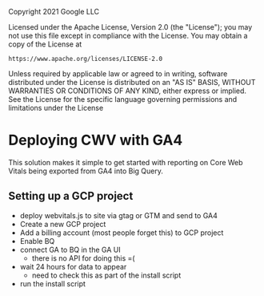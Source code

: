 Copyright 2021 Google LLC

Licensed under the Apache License, Version 2.0 (the "License");
you may not use this file except in compliance with the License.
You may obtain a copy of the License at

    https://www.apache.org/licenses/LICENSE-2.0

Unless required by applicable law or agreed to in writing, software
distributed under the License is distributed on an "AS IS" BASIS,
WITHOUT WARRANTIES OR CONDITIONS OF ANY KIND, either express or implied.
See the License for the specific language governing permissions and
limitations under the License

# Deploying CWV with GA4
This solution makes it simple to get started with reporting on Core Web Vitals being exported from GA4 into Big Query.

## Setting up a GCP project
- deploy webvitals.js to site via gtag or GTM and send to GA4
- Create a new GCP project
- Add a billing account (most people forget this) to GCP project
- Enable BQ
- connect GA to BQ in the GA UI
  - there is no API for doing this =(
- wait 24 hours for data to appear
  - need to check this as part of the install script
- run the install script
